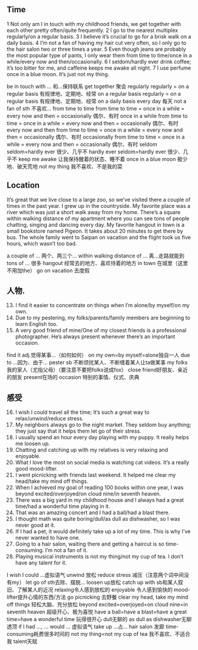
## Time 
1	Not only am I in touch with my childhood friends, we get together with each other pretty often/quite frequently.
2	I go to the nearest multiplex regularly/on a regular basis.
3	I believe it’s crucial to go for a brisk walk on a daily basis.
4	I’m not a fan of having my hair cut very often, so I only go to the hair salon two or three times a year.
5	Even though jeans are probably the most popular type of pants, I only wear them from time to time/once in a while/every now and then/occasionally.
6	I seldom/hardly ever drink coffee; it’s too bitter for me, and caffeine keeps me awake all night.
7	I use perfume once in a blue moon. It’s just not my thing.

be in touch with ...	和...保持联系
get together	聚会
regularly	regularly = on a regular basis 有规律地、定期地、经常
on a regular basis	regularly = on a regular basis 有规律地、定期地、经常
on a daily basis	every day 每天
not a fan of sth	不喜欢...
from time to time	from time to time = once in a while = every now and then = occasionally 偶尔、有时
once in a while	from time to time = once in a while = every now and then = occasionally 偶尔、有时
every now and then	from time to time = once in a while = every now and then = occasionally 偶尔、有时
occasionally	from time to time = once in a while = every now and then = occasionally 偶尔、有时
seldom	seldom=hardly ever 很少、几乎不
hardly ever	seldom=hardly ever 很少、几乎不
keep me awake	让我保持醒着的状态、睡不着
once in a blue moon 极少地、破天荒地
not my thing	我不喜欢、不是我的菜


## Location 
It’s great that we live close to a large zoo, so we’ve visited there a couple of times in the past year.
I grew up in the countryside. My favorite place was a river which was just a short walk away from my home.
There’s a square within walking distance of my apartment where you can see tons of people chatting, singing and dancing every day.
My favorite hangout in town is a small bookstore named Pigeon. It takes about 20 minutes to get there by bus.
The whole family went to Saipan on vacation and the flight took us five hours, which wasn’t too bad.


a couple of ...	两个、两三个...
within walking distance of ...	离...走路就能到
tons of ...	很多
hangout	经常去的地方、喜欢待着的地方
in town	在城里（这里不用加the）
go on vacation	去度假

## 人物.
13. I find it easier to concentrate on things when I’m alone/by myself/on my own.
14. Due to my pestering, my folks/parents/family members are beginning to learn English too.
15. A very good friend of mine/One of my closest friends is a professional photographer. He’s always present whenever there’s an important occasion.


find it adj.觉得某事...（如何如何）
on my own=by myself=alone独自一人
due to ...因为、由于...
pester sb 不断烦扰某人、不断缠着某人让ta做某事
my folks我的家人（尤指父母）（要注意不要把folks说成fox）
close friend好朋友、亲近的朋友
present在场的
occasion 特别的事情、仪式、庆典



## 感受 

16. I wish I could travel all the time; It’s such a great way to relax/unwind/reduce stress.
17. My neighbors always go to the night market. They seldom buy anything; they just say that it helps them let go of their stress.
18. I usually spend an hour every day playing with my puppy. It really helps me loosen up.
19. Chatting and catching up with my relatives is very relaxing and enjoyable.
20. What I love the most on social media is watching cat videos. It’s a really good mood-lifter.
21. I went picnicking with friends last weekend. It helped me clear my head/take my mind off things.
1. When I achieved my goal of reading 100 books within one year, I was beyond excited/overjoyed/on cloud nine/in seventh heaven.
1. There was a big yard in my childhood house and I always had a great time/had a wonderful time playing in it.
1. That was an amazing concert and I had a ball/had a blast there.
2. I thought math was quite boring/dull/as dull as dishwasher, so I was never good at it.
3. If I had a pet, it would definitely take up a lot of my time. This is why I’ve never wanted to have one.
27. Going to a hair salon, waiting there and getting a haircut is so time-consuming. I’m not a fan of it.
28. Playing musical instruments is not my thing/not my cup of tea. I don’t have any talent for it.


I wish I could ...虚拟语气
unwind 放松
reduce stress 减压（注意两个词中间没有my）
let go of sth去除、摆脱...
loosen up放松
catch up with sb和某人叙旧、了解某人的近况
relaxing令人感到放松的
enjoyable 令人感到愉快的
mood-lifter提升心情的东西/方法
go picnicking 去野餐
clear my head, take my mind off things 轻松大脑、充分放松
beyond excited=overjoyed=on cloud nine=in seventh heaven 超级开心、极为喜悦
have a ball=have a blast=have a great time=have a wonderful time 玩得很开心
dull无聊的
as dull as dishwasher无聊透顶
if I had ..., ... would ... 虚拟语气
take up ...占...
hair salon 发廊
time-consuming耗费很多时间的
not my thing=not my cup of tea 我不喜欢、不适合我
talent天赋